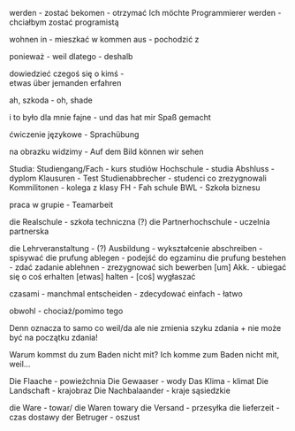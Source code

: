 werden - zostać
bekomen - otrzymać
Ich möchte Programmierer werden - chciałbym zostać programistą

wohnen in - mieszkać w 
kommen aus - pochodzić z

ponieważ - weil
dlatego - deshalb

dowiedzieć czegoś się o kimś -   
etwas über jemanden erfahren

ah, szkoda - oh, shade

i to było dla mnie fajne - und das hat mir Spaß gemacht

ćwiczenie językowe - Sprachübung

na obrazku widzimy - Auf dem Bild können wir sehen

Studia:
Studiengang/Fach - kurs studiów
Hochschule - studia
Abshluss - dyplom
Klausuren - Test
Studienabbrecher - studenci co zrezygnowali
Kommilitonen - kolega z klasy
FH - Fah schule
BWL - Szkoła biznesu

praca w grupie - Teamarbeit

die Realschule - szkoła techniczna (?)
die Partnerhochschule - uczelnia partnerska

die Lehrveranstaltung - (?)
Ausbildung - wykształcenie
abschreiben - spisywać
die prufung ablegen - podejść do egzaminu
die prufung bestehen - zdać zadanie
ablehnen - zrezygnować
sich bewerben [um] Akk. - ubiegać się o coś
erhalten
[etwas] halten - [coś] wygłaszać 

czasami - manchmal
entscheiden - zdecydować
einfach - łatwo

obwohl - chociaż/pomimo tego

Denn oznacza to samo co weil/da ale nie zmienia szyku zdania + nie może być na początku zdania!

Warum kommst du zum Baden nicht mit?
Ich komme zum Baden nicht mit, weil...

Die Flaache - powieżchnia
Die Gewaaser - wody
Das Klima - klimat
Die Landschaft - krajobraz
Die Nachbalaander - kraje sąsiedzkie

die Ware - towar/ die Waren towary
die Versand - przesyłka
die lieferzeit - czas dostawy
der Betruger - oszust

